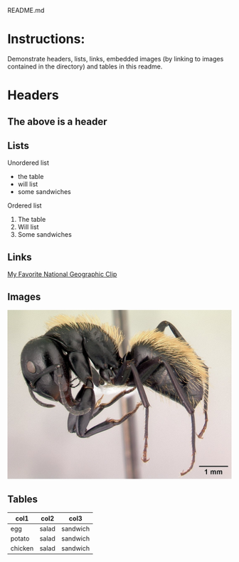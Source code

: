 README.md

# Instructions:
Demonstrate headers, lists, links, embedded images (by linking to images contained in the directory) and tables in this readme.

# Headers
## The above is a header

## Lists
Unordered list
- the table
- will list
- some sandwiches

Ordered list
1. The table
2. Will list
3. Some sandwiches

## Links
[My Favorite National Geographic Clip](https://www.youtube.com/watch?v=Bkq1PAyGuZY)

## Images
![bug image](/images/casent_0191696_camponotus_darwinii.jpg)

## Tables
| col1 | col2 | col3 |
| ---- | ----- | ----- |
| egg | salad | sandwich |
| potato| salad | sandwich |
| chicken | salad | sandwich |